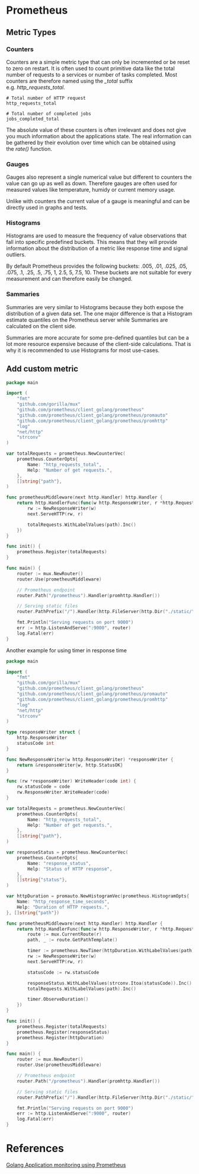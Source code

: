 # Prometheus

## Metric Types

### Counters

Counters are a simple metric type that can only be incremented or be reset to zero on restart. It is often used to count primitive data like the total number of requests to a services or number of tasks completed. Most counters are therefore named using the *_total* suffix e.g. *http_requests_total*.

```
# Total number of HTTP request
http_requests_total

# Total number of completed jobs
jobs_completed_total
```

The absolute value of these counters is often irrelevant and does not give you much information about the applications state. The real information can be gathered by their evolution over time which can be obtained using the *rate()* function.

### Gauges

Gauges also represent a single numerical value but different to counters the value can go up as well as down. Therefore gauges are often used for measured values like temperature, humidy or current memory usage.

Unlike with counters the current value of a gauge is meaningful and can be directly used in graphs and tests.

### Histograms

Histograms are used to measure the frequency of value observations that fall into specific predefined buckets. This means that they will provide information about the distribution of a metric like response time and signal outliers.

By default Prometheus provides the following buckets: .005, .01, .025, .05, .075, .1, .25, .5, .75, 1, 2.5, 5, 7.5, 10. These buckets are not suitable for every measurement and can therefore easily be changed.

### Sammaries

Summaries are very similar to Histograms because they both expose the distribution of a given data set. The one major difference is that a Histogram estimate quantiles on the Prometheus server while Summaries are calculated on the client side.

Summaries are more accurate for some pre-defined quantiles but can be a lot more resource expensive because of the client-side calculations. That is why it is recommended to use Histograms for most use-cases.

## Add custom metric

```go
package main

import (
	"fmt"
	"github.com/gorilla/mux"
	"github.com/prometheus/client_golang/prometheus"
	"github.com/prometheus/client_golang/prometheus/promauto"
	"github.com/prometheus/client_golang/prometheus/promhttp"
	"log"
	"net/http"
	"strconv"
)

var totalRequests = prometheus.NewCounterVec(
	prometheus.CounterOpts{
		Name: "http_requests_total",
		Help: "Number of get requests.",
	},
	[]string{"path"},
)

func prometheusMiddleware(next http.Handler) http.Handler {
	return http.HandlerFunc(func(w http.ResponseWriter, r *http.Request) {
		rw := NewResponseWriter(w)
		next.ServeHTTP(rw, r)

		totalRequests.WithLabelValues(path).Inc()
	})
}

func init() {
	prometheus.Register(totalRequests)
}

func main() {
	router := mux.NewRouter()
	router.Use(prometheusMiddleware)

	// Prometheus endpoint
	router.Path("/prometheus").Handler(promhttp.Handler())

	// Serving static files
	router.PathPrefix("/").Handler(http.FileServer(http.Dir("./static/")))

	fmt.Println("Serving requests on port 9000")
	err := http.ListenAndServe(":9000", router)
	log.Fatal(err)
}
```

Another example for using timer in response time

```go
package main

import (
	"fmt"
	"github.com/gorilla/mux"
	"github.com/prometheus/client_golang/prometheus"
	"github.com/prometheus/client_golang/prometheus/promauto"
	"github.com/prometheus/client_golang/prometheus/promhttp"
	"log"
	"net/http"
	"strconv"
)

type responseWriter struct {
	http.ResponseWriter
	statusCode int
}

func NewResponseWriter(w http.ResponseWriter) *responseWriter {
	return &responseWriter{w, http.StatusOK}
}

func (rw *responseWriter) WriteHeader(code int) {
	rw.statusCode = code
	rw.ResponseWriter.WriteHeader(code)
}

var totalRequests = prometheus.NewCounterVec(
	prometheus.CounterOpts{
		Name: "http_requests_total",
		Help: "Number of get requests.",
	},
	[]string{"path"},
)

var responseStatus = prometheus.NewCounterVec(
	prometheus.CounterOpts{
		Name: "response_status",
		Help: "Status of HTTP response",
	},
	[]string{"status"},
)

var httpDuration = promauto.NewHistogramVec(prometheus.HistogramOpts{
	Name: "http_response_time_seconds",
	Help: "Duration of HTTP requests.",
}, []string{"path"})

func prometheusMiddleware(next http.Handler) http.Handler {
	return http.HandlerFunc(func(w http.ResponseWriter, r *http.Request) {
		route := mux.CurrentRoute(r)
		path, _ := route.GetPathTemplate()

		timer := prometheus.NewTimer(httpDuration.WithLabelValues(path))
		rw := NewResponseWriter(w)
		next.ServeHTTP(rw, r)

		statusCode := rw.statusCode

		responseStatus.WithLabelValues(strconv.Itoa(statusCode)).Inc()
		totalRequests.WithLabelValues(path).Inc()

		timer.ObserveDuration()
	})
}

func init() {
	prometheus.Register(totalRequests)
	prometheus.Register(responseStatus)
	prometheus.Register(httpDuration)
}

func main() {
	router := mux.NewRouter()
	router.Use(prometheusMiddleware)

	// Prometheus endpoint
	router.Path("/prometheus").Handler(promhttp.Handler())

	// Serving static files
	router.PathPrefix("/").Handler(http.FileServer(http.Dir("./static/")))

	fmt.Println("Serving requests on port 9000")
	err := http.ListenAndServe(":9000", router)
	log.Fatal(err)
}
```

# References

[Golang Application monitoring using Prometheus](https://gabrieltanner.org/blog/collecting-prometheus-metrics-in-golang)